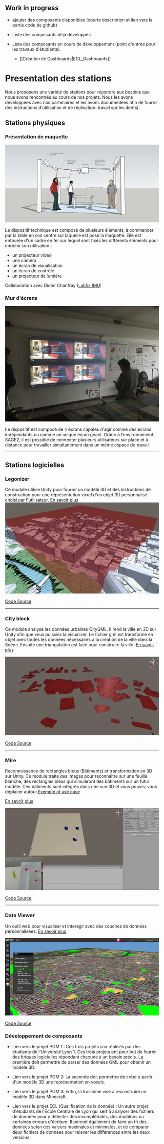 ## Work in progress
- ajouter des composants disponibles (courte description et lien vers la partie code de github)

 - Liste des composants déjà développés
 - Liste des composants en cours de développement (point d'entrée pour les travaux d'étudiants).
    - [[Création de Dashboards|ECL_Dashboards]]


# Presentation des stations 

Nous proposons une variété de stations pour répondre aux besoins que nous avons rencontrés au cours de nos projets. Nous les avons développées avec nos partenaires et les avons documentées afin de fournir des instructions d'utilisation et de réplication. 
travail sur les dents).

## Stations physiques

### Présentation de maquette 
![erasme-imu](PartDieuModel/erasme-imu.png)

Le dispositif technique est composé de plusieurs éléments, à commencer par la table en son centre sur laquelle est posé la maquette. Elle est entourée d'un cadre en fer sur lequel sont fixés les différents éléments pour enrichir son utilisation : 
* un projecteur vidéo
* une caméra
* un écran de visualisation
* un écran de contrôle
* un projecteur de lumière


Collaboration avec Didier Chanfray ([LabEx IMU](https://imu.universite-lyon.fr/))

### Mur d'écrans


![Mur d'écrans](Doc_Devices/ASLAN_Device_1.jpg)

Le dispositif est composé de 4 écrans capales d'agir comme des écrans indépendants ou comme un unique écran géant. Grâce à l'environnement SAGE2, il est possible de connecter plusieurs utilisateurs sur place et à distance pour travailler simultanément dans un même espace de travail.

***

## Stations logicielles

### Legonizer
Ce module utilise Unity pour fournir un modèle 3D et des instructions de construction pour une représentation voxel d'un objet 3D personnalisé choisi par l'utilisateur.
[En savoir plus](Legonizer_module)
![](Doc/legonizer.png)

[Code Source](https://github.com/VCityTeam/UD-Legonizer)
***
### City block
Ce module analyse les données urbaines CityGML. Il rend la ville en 3D sur Unity afin que vous puissiez la visualiser. Le fichier gml est transformé en objet avec toutes les données nécessaires à la création de la ville dans la Scène. Ensuite une triangulation est faite pour construire la ville.
[En savoir plus](Unity_GML_Parser_module)

![](Doc/CityBlock.PNG)

[Code Source](https://github.com/VCityTeam/DatAgora)
***
### Mire 
Reconnaissance de rectangles bleus (Bâtiments) et transformation en 3D sur Unity. Ce module traite des images pour reconnaître sur une feuille blanche, des rectangles bleus qui simuleront des bâtiments sur un futur modèle. Ces bâtiments sont intégrés dans une vue 3D et vous pouvez vous déplacer autour.[Exemple of use case ](https://www.youtube.com/watch?v=AbVM-ZPWpCQ) <br>

[En savoir plus](Mire_module)

![](Doc/CaptureMire2.PNG)

[Code Source](https://github.com/VCityTeam/UD-Mire)
***
### Data Viewer
Un outil web pour visualiser et interagir avec des couches de données personnalisées.
[En savoir plus](Data_Viewer_Module)

![](Doc/UD-Viz_vue.png)

[Code Source](https://github.com/VCityTeam/UD-Viz)

### Développement de composants
- Lien vers le projet POM 1 : Ces trois projets son réalisés par des étudiants de l'Université Lyon 1. Ces trois projets ont pour but de fournir des briques logicielles répondant chacune à un besoin précis. La première doit permettre de parser des données GML pour obtenir un modèle 3D.

- Lien vers le projet POM 2: La seconde doit  permettre de créer à partir d'un modèle 3D une représentation en voxels.

- Lien vers le projet POM 3: Enfin, la troisième vise à reconstruire un modèle 3D dans Minecraft.

- Lien vers le projet ECL (Qualification de la donnée) : Un autre projet d'étudiants de l'Ecole Centrale de Lyon qui sert à analyser des fichiers de données pour y détecter des incomplétudes, des doublons ou certaines erreurs d'écriture. Il permet également de faire un tri des données selon des valeurs maximales et minimales, et de comparer deux fichiers de données pour relever les différences entre les deux versions.


